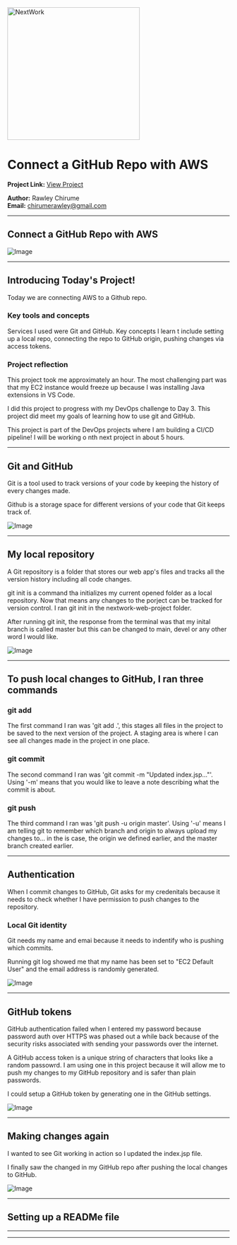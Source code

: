 <img src="https://cdn.prod.website-files.com/677c400686e724409a5a7409/6790ad949cf622dc8dcd9fe4_nextwork-logo-leather.svg" alt="NextWork" width="300" />

# Connect a GitHub Repo with AWS

**Project Link:** [View Project](http://learn.nextwork.org/projects/aws-devops-github)

**Author:** Rawley Chirume  
**Email:** chirumerawley@gmail.com

---

## Connect a GitHub Repo with AWS

![Image](http://learn.nextwork.org/encouraged_beige_beautiful_goat/uploads/aws-devops-github_dd9d254e)

---

## Introducing Today's Project!

Today we are connecting AWS to a Github repo.

### Key tools and concepts

Services I used were Git and GitHub. Key concepts I learn t include setting up a local repo, connecting the repo to GitHub origin, pushing changes via access tokens.

### Project reflection

This project took me approximately an hour. The most challenging part was that my EC2 instance would freeze up because I was installing Java extensions in VS Code.

I did this project to progress with my DevOps challenge to Day 3. This project did meet my goals of learning how to use git and GitHub.

This project is part of the DevOps projects where I am building a CI/CD pipeline! I will be working o nth next project in about 5 hours.

---

## Git and GitHub

Git is a tool used to track versions of your code by keeping the history of every changes made.

Github is a storage space for different versions of your code that Git keeps track of.

![Image](http://learn.nextwork.org/encouraged_beige_beautiful_goat/uploads/aws-devops-github_efaadbf7)

---

## My local repository

A Git repository is a folder that stores our web app's files and tracks all the version history including all code changes.

git init is a command tha initializes my current opened folder as a local repository. Now that means any changes to the porject can be tracked for version control. I ran git init in the nextwork-web-project folder.

After running git init, the response from the terminal was that my inital branch is called master but this can be changed to main, devel or any other word I would like.

![Image](http://learn.nextwork.org/encouraged_beige_beautiful_goat/uploads/aws-devops-github_7bf21bae)

---

## To push local changes to GitHub, I ran three commands

### git add

The first command I ran was 'git add .', this stages all files in the project to be saved to the next version of the project. A staging area is where I can see all changes made in the project in one place.

### git commit

The second command I ran was 'git commit -m "Updated index.jsp..."'. Using '-m' means that you would like to leave a note describing what the commit is about.

### git push

The third command I ran was 'git push -u origin master'. Using '-u' means I am telling git to remember which branch and origin to always upload my changes to... in the is case, the origin we defined earlier, and the master branch created earlier.

---

## Authentication

When I commit changes to GitHub, Git asks for my credenitals because it needs to check whether I have permission to push changes to the repository.

### Local Git identity

Git needs my name and emai because it needs to indentify who is pushing which commits. 

Running git log showed me that my name has been set to "EC2 Default User" and the email address is randomly generated.

![Image](http://learn.nextwork.org/encouraged_beige_beautiful_goat/uploads/aws-devops-github_9a27ee3b)

---

## GitHub tokens

GitHub authentication failed when I entered my password because password auth over HTTPS was phased out a while back because of the security risks associated with sending your passwords over the internet.

A GitHub access token is a unique string of characters that looks like a random passowrd. I am using one in this project because it will allow me to push my changes to my GitHub repository and is safer than plain passwords.

I could setup a GitHub token by generating one in the GitHub settings.

![Image](http://learn.nextwork.org/encouraged_beige_beautiful_goat/uploads/aws-devops-github_fa11169d)

---

## Making changes again

I wanted to see Git working in action so I updated the index.jsp file.

I finally saw the changed in my GitHub repo after pushing the local changes to GitHub.

![Image](http://learn.nextwork.org/encouraged_beige_beautiful_goat/uploads/aws-devops-github_6becb2bc)

---

## Setting up a READMe file

---

---
